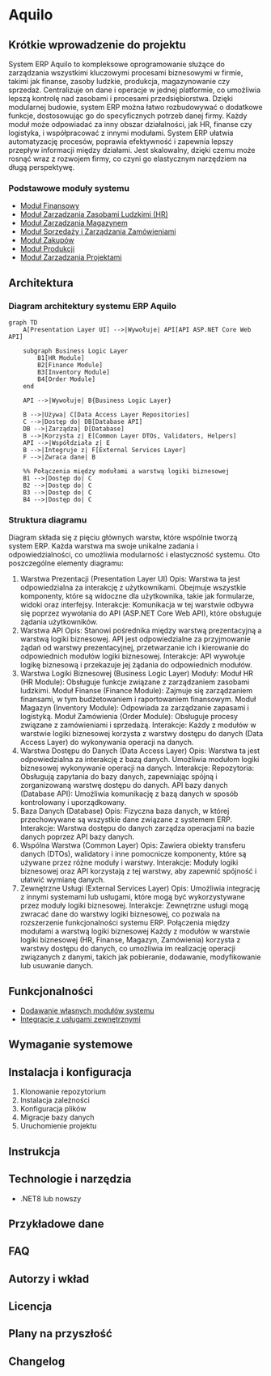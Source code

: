 # Aquilo
## Krótkie wprowadzenie do projektu
System ERP Aquilo to kompleksowe oprogramowanie służące do zarządzania wszystkimi kluczowymi procesami biznesowymi w firmie, takimi jak finanse, zasoby ludzkie, produkcja, magazynowanie czy sprzedaż. Centralizuje on dane i operacje w jednej platformie, co umożliwia lepszą kontrolę nad zasobami i procesami przedsiębiorstwa. Dzięki modularnej budowie, system ERP można łatwo rozbudowywać o dodatkowe funkcje, dostosowując go do specyficznych potrzeb danej firmy. Każdy moduł może odpowiadać za inny obszar działalności, jak HR, finanse czy logistyka, i współpracować z innymi modułami. System ERP ułatwia automatyzację procesów, poprawia efektywność i zapewnia lepszy przepływ informacji między działami. Jest skalowalny, dzięki czemu może rosnąć wraz z rozwojem firmy, co czyni go elastycznym narzędziem na długą perspektywę.
### Podstawowe moduły systemu
* [Moduł Finansowy](docs/modules/FinancialModule.md)
* [Moduł Zarządzania Zasobami Ludzkimi (HR)](docs/modules/HRModule.md)
* [Moduł Zarządzania Magazynem](docs/modules/WarehouseManagementModule.md)
* [Moduł Sprzedaży i Zarządzania Zamówieniami](docs/modules/SalesAndOrderManagementModule.md)
* [Moduł Zakupów](docs/modules/ShoppingModule.md)
* [Moduł Produkcji](docs/modules/ProductionModule.md)
* [Moduł Zarządzania Projektami](docs/modules/ProjectManagementModule.md)

## Architektura
### Diagram architektury systemu ERP Aquilo
```mermaid
graph TD
    A[Presentation Layer UI] -->|Wywołuje| API[API ASP.NET Core Web API]
    
    subgraph Business Logic Layer
        B1[HR Module] 
        B2[Finance Module]
        B3[Inventory Module]
        B4[Order Module]
    end
    
    API -->|Wywołuje| B{Business Logic Layer}
    
    B -->|Używa| C[Data Access Layer Repositories]
    C -->|Dostęp do| DB[Database API]
    DB -->|Zarządza| D[Database]
    B -->|Korzysta z| E[Common Layer DTOs, Validators, Helpers]
    API -->|Współdziała z| E
    B -->|Integruje z| F[External Services Layer]
    F -->|Zwraca dane| B

    %% Połączenia między modułami a warstwą logiki biznesowej
    B1 -->|Dostęp do| C
    B2 -->|Dostęp do| C
    B3 -->|Dostęp do| C
    B4 -->|Dostęp do| C
```

### Struktura diagramu
Diagram składa się z pięciu głównych warstw, które wspólnie tworzą system ERP. Każda warstwa ma swoje unikalne zadania i odpowiedzialności, co umożliwia modularność i elastyczność systemu. Oto poszczególne elementy diagramu:

1. Warstwa Prezentacji (Presentation Layer UI)
Opis: Warstwa ta jest odpowiedzialna za interakcję z użytkownikami. Obejmuje wszystkie komponenty, które są widoczne dla użytkownika, takie jak formularze, widoki oraz interfejsy.
Interakcje: Komunikacja w tej warstwie odbywa się poprzez wywołania do API (ASP.NET Core Web API), które obsługuje żądania użytkowników.
2. Warstwa API
Opis: Stanowi pośrednika między warstwą prezentacyjną a warstwą logiki biznesowej. API jest odpowiedzialne za przyjmowanie żądań od warstwy prezentacyjnej, przetwarzanie ich i kierowanie do odpowiednich modułów logiki biznesowej.
Interakcje: API wywołuje logikę biznesową i przekazuje jej żądania do odpowiednich modułów.
3. Warstwa Logiki Biznesowej (Business Logic Layer)
Moduły:
Moduł HR (HR Module): Obsługuje funkcje związane z zarządzaniem zasobami ludzkimi.
Moduł Finanse (Finance Module): Zajmuje się zarządzaniem finansami, w tym budżetowaniem i raportowaniem finansowym.
Moduł Magazyn (Inventory Module): Odpowiada za zarządzanie zapasami i logistyką.
Moduł Zamówienia (Order Module): Obsługuje procesy związane z zamówieniami i sprzedażą.
Interakcje: Każdy z modułów w warstwie logiki biznesowej korzysta z warstwy dostępu do danych (Data Access Layer) do wykonywania operacji na danych.
4. Warstwa Dostępu do Danych (Data Access Layer)
Opis: Warstwa ta jest odpowiedzialna za interakcję z bazą danych. Umożliwia modułom logiki biznesowej wykonywanie operacji na danych.
Interakcje:
Repozytoria: Obsługują zapytania do bazy danych, zapewniając spójną i zorganizowaną warstwę dostępu do danych.
API bazy danych (Database API): Umożliwia komunikację z bazą danych w sposób kontrolowany i uporządkowany.
5. Baza Danych (Database)
Opis: Fizyczna baza danych, w której przechowywane są wszystkie dane związane z systemem ERP.
Interakcje: Warstwa dostępu do danych zarządza operacjami na bazie danych poprzez API bazy danych.
6. Wspólna Warstwa (Common Layer)
Opis: Zawiera obiekty transferu danych (DTOs), walidatory i inne pomocnicze komponenty, które są używane przez różne moduły i warstwy.
Interakcje: Moduły logiki biznesowej oraz API korzystają z tej warstwy, aby zapewnić spójność i ułatwić wymianę danych.
7. Zewnętrzne Usługi (External Services Layer)
Opis: Umożliwia integrację z innymi systemami lub usługami, które mogą być wykorzystywane przez moduły logiki biznesowej.
Interakcje: Zewnętrzne usługi mogą zwracać dane do warstwy logiki biznesowej, co pozwala na rozszerzenie funkcjonalności systemu ERP.
Połączenia między modułami a warstwą logiki biznesowej
Każdy z modułów w warstwie logiki biznesowej (HR, Finanse, Magazyn, Zamówienia) korzysta z warstwy dostępu do danych, co umożliwia im realizację operacji związanych z danymi, takich jak pobieranie, dodawanie, modyfikowanie lub usuwanie danych.

## Funkcjonalności
* [Dodawanie własnych modułów systemu](docs/instructions/AddingNewFunctionalitiesToTheSystem.md)
* [Integracje z usługami zewnętrznymi](docs/instructions/IntegrationsWithExternalServices.md)

## Wymaganie systemowe

## Instalacja i konfiguracja

1. Klonowanie repozytorium
2. Instalacja zależności
3. Konfiguracja plików
4. Migracje bazy danych
5. Uruchomienie projektu

## Instrukcja

## Technologie i narzędzia
* .NET8 lub nowszy

## Przykładowe dane

## FAQ

## Autorzy i wkład

## Licencja

## Plany na przyszłość

## Changelog